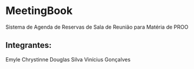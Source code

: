 # MeetingBook
Sistema de Agenda de Reservas de Sala de Reunião para Matéria de PROO

## Integrantes:
Emyle Chrystinne
Douglas Silva
Vinícius Gonçalves